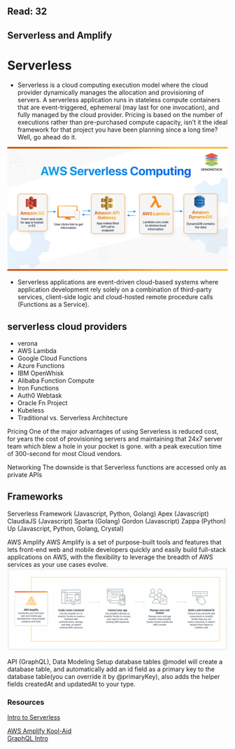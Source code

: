 ## Read: 32 
## Serverless and Amplify


# Serverless
- Serverless is a cloud computing execution model where the cloud provider dynamically manages the allocation and provisioning of servers. A serverless application runs in stateless compute containers that are event-triggered, ephemeral (may last for one invocation), and fully managed by the cloud provider. Pricing is based on the number of executions rather than pre-purchased compute capacity, isn’t it the ideal framework for that project you have been planning since a long time? Well, go ahead do it.

![ Serverless](./assets/sasa.jpg)


- Serverless applications are event-driven cloud-based systems where application development rely solely on a combination of third-party services, client-side logic and cloud-hosted remote procedure calls (Functions as a Service).

## serverless cloud providers
- verona
- AWS Lambda
- Google Cloud Functions
- Azure Functions
- IBM OpenWhisk
- Alibaba Function Compute
- Iron Functions
- Auth0 Webtask
- Oracle Fn Project
- Kubeless
- Traditional vs. Serverless Architecture


Pricing
One of the major advantages of using Serverless is reduced cost, for years the cost of provisioning servers and maintaining that 24x7 server team which blew a hole in your pocket is gone. with a peak execution time of 300-second for most Cloud vendors.

Networking
The downside is that Serverless functions are accessed only as private APIs

## Frameworks
Serverless Framework (Javascript, Python, Golang)
Apex (Javascript)
ClaudiaJS (Javascript)
Sparta (Golang)
Gordon (Javascript)
Zappa (Python)
Up (Javascript, Python, Golang, Crystal)

AWS Amplify
AWS Amplify is a set of purpose-built tools and features that lets front-end web and mobile developers quickly and easily build full-stack applications on AWS, with the flexibility to leverage the breadth of AWS services as your use cases evolve.
![AWS Amplify](./assets/aaa.png)

API (GraphQL), Data Modeling
Setup database tables
@model will create a database table, and automatically add an id field as a primary key to the database table(you can override it by @primaryKey), also adds the helper fields createdAt and updatedAt to your type.

### Resources

[Intro to Serverless](https://hackernoon.com/what-is-serverless-architecture-what-are-its-pros-and-cons-cc4b804022e9/)  

[AWS Amplify Kool-Aid](https://aws.amazon.com/amplify/)  
[GraphQL Intro ](https://docs.amplify.aws/cli/graphql/data-modeling/)  